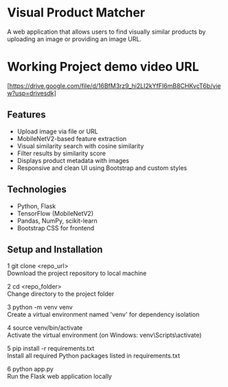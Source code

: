 # Visual Product Matcher

A web application that allows users to find visually similar products by uploading an image or providing an image URL.

# Working Project demo video URL
[https://drive.google.com/file/d/16BfM3rz9_hi2LI2kYfFI6mB8CHKvcT6b/view?usp=drivesdk]

## Features
- Upload image via file or URL
- MobileNetV2-based feature extraction
- Visual similarity search with cosine similarity
- Filter results by similarity score
- Displays product metadata with images
- Responsive and clean UI using Bootstrap and custom styles

## Technologies
- Python, Flask
- TensorFlow (MobileNetV2)
- Pandas, NumPy, scikit-learn
- Bootstrap CSS for frontend

## Setup and Installation

1  git clone <repo_url>         
 Download the project repository to local machine

2  cd <repo_folder>             
 Change directory to the project folder

3 python -m venv venv          
 Create a virtual environment named 'venv' for dependency isolation

4 source venv/bin/activate     
 Activate the virtual environment (on Windows: venv\Scripts\activate)

5 pip install -r requirements.txt  
 Install all required Python packages listed in requirements.txt

6 python app.py                
 Run the Flask web application locally
